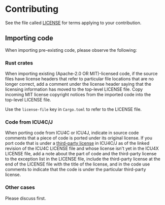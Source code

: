 # Contributing

See the file called [LICENSE](LICENSE) for terms applying to your contribution.

## Importing code

When importing pre-existing code, please observe the following:

### Rust crates

When importing existing (Apache-2.0 OR MIT)-licensed code, if the source files have license headers that refer to particular file locations that are no longer correct, add a comment under the license header saying that the licensing information has moved to the top-level LICENSE file. Copy incoming MIT license copyright notices from the imported code into the top-level LICENSE file.

Use the `license-file` key in `Cargo.toml` to refer to the LICENSE file.

### Code from ICU4C/J

When porting code from ICU4C or ICU4J, indicate in source code comments that a piece of code is ported under its original license. If you port code that is under a [third-party license](https://github.com/unicode-org/icu/blob/d95621c57f2becc1efd1be1d5c914624a715dac0/icu4c/LICENSE#L78-L414) in ICU4C/J as of the linked revision of the ICU4C LICENSE file and whose license isn't yet in the ICU4X LICENSE file, add a note about the part of code and the third-party license to the exception list in the LICENSE file, include the third-party license at the end of the LICENSE file with the title of the license, and in the code use comments to indicate that the code is under the particular third-party license.

### Other cases

Please discuss first.

